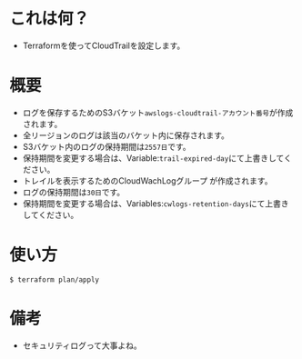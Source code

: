 # これは何？

- Terraformを使ってCloudTrailを設定します。

# 概要
- ログを保存するためのS3バケット`awslogs-cloudtrail-アカウント番号`が作成されます。
- 全リージョンのログは該当のバケット内に保存されます。
- S3バケット内のログの保持期間は`2557日`です。
 - 保持期間を変更する場合は、Variable:`trail-expired-day`にて上書きしてください。
- トレイルを表示するためのCloudWachLogグループ が作成されます。
 - ログの保持期間は`30日`です。
 - 保持期間を変更する場合は、Variables:`cwlogs-retention-days`にて上書きしてください。


# 使い方
```
$ terraform plan/apply
```

# 備考
- セキュリティログって大事よね。